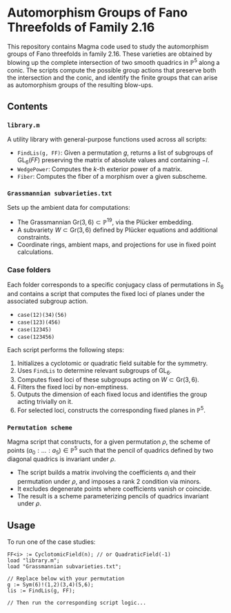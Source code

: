# Automorphism Groups of Fano Threefolds of Family 2.16

This repository contains Magma code used to study the automorphism groups of Fano threefolds in family 2.16. These varieties are obtained by blowing up the complete intersection of two smooth quadrics in $\mathbb{P}^5$ along a conic. The scripts compute the possible group actions that preserve both the intersection and the conic, and identify the finite groups that can arise as automorphism groups of the resulting blow-ups.

## Contents

### `library.m`
A utility library with general-purpose functions used across all scripts:
- `FindLis(g, FF)`: Given a permutation $g$, returns a list of subgroups of $\mathrm{GL}_6(FF)$ preserving the matrix of absolute values and containing $-I$.
- `WedgePower`: Computes the $k$-th exterior power of a matrix.
- `Fiber`: Computes the fiber of a morphism over a given subscheme.

### `Grassmannian subvarieties.txt`
Sets up the ambient data for computations:
- The Grassmannian $\mathrm{Gr}(3,6) \subset \mathbb{P}^{19}$, via the Plücker embedding.
- A subvariety $W \subset \mathrm{Gr}(3,6)$ defined by Plücker equations and additional constraints.
- Coordinate rings, ambient maps, and projections for use in fixed point calculations.

### Case folders
Each folder corresponds to a specific conjugacy class of permutations in $S_6$ and contains a script that computes the fixed loci of planes under the associated subgroup action.

- `case(12)(34)(56)`  
- `case(123)(456)`  
- `case(12345)`  
- `case(123456)`  

Each script performs the following steps:
1. Initializes a cyclotomic or quadratic field suitable for the symmetry.
2. Uses `FindLis` to determine relevant subgroups of $\mathrm{GL}_6$.
3. Computes fixed loci of these subgroups acting on $W \subset \mathrm{Gr}(3,6)$.
4. Filters the fixed loci by non-emptiness.
5. Outputs the dimension of each fixed locus and identifies the group acting trivially on it.
6. For selected loci, constructs the corresponding fixed planes in $\mathbb{P}^5$.

### `Permutation scheme`
Magma script that constructs, for a given permutation $\rho$, the scheme of points $(a_0: \dots : a_5) \in \mathbb{P}^5$ such that the pencil of quadrics defined by two diagonal quadrics is invariant under $\rho$.

- The script builds a matrix involving the coefficients $a_i$ and their permutation under $\rho$, and imposes a rank 2 condition via minors.
- It excludes degenerate points where coefficients vanish or coincide.
- The result is a scheme parameterizing pencils of quadrics invariant under $\rho$.

## Usage

To run one of the case studies:

```magma
FF<i> := CyclotomicField(n); // or QuadraticField(-1)
load "library.m";
load "Grassmannian subvarieties.txt";

// Replace below with your permutation
g := Sym(6)!(1,2)(3,4)(5,6);
lis := FindLis(g, FF);

// Then run the corresponding script logic...
